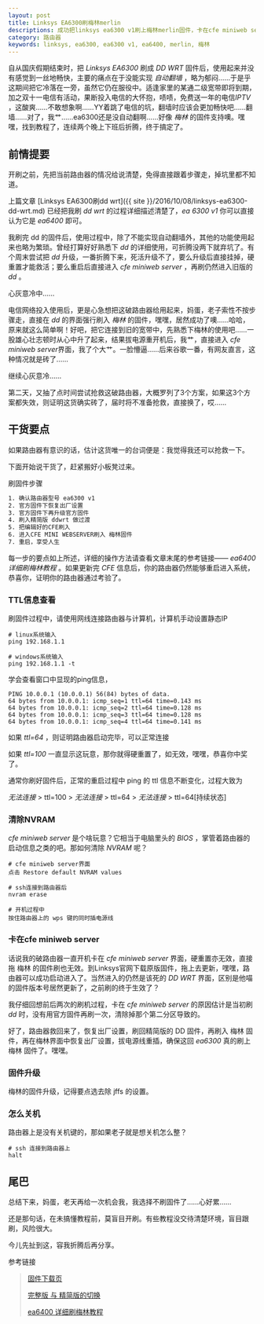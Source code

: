 ```yaml
---
layout: post
title: Linksys EA6300刷梅林merlin
descriptions: 成功把linksys ea6300 v1刷上梅林merlin固件，卡在cfe miniweb server，过程折腾了不少时间，继续把过程码下来，方便大家吧。
category: 路由器
keywords: linksys, ea6300, ea6300 v1, ea6400, merlin, 梅林
---
```


自从国庆假期结束时，把 *Linksys EA6300* 刷成 *DD WRT* 固件后，使用起来并没有感觉到一丝地畅快，主要的痛点在于没能实现 *自动翻墙* ，略为郁闷……于是乎这期间把它冷落在一旁，虽然它仍在服役中。适逢家里的某通二级宽带即将到期，加之双十一电信有活动，果断投入电信的大怀抱，啧啧，免费送一年的电信*IPTV* ，这酸爽……不敢想象啊……YY着跳了电信的坑，翻墙时应该会更加畅快吧……翻墙……对了，我艹……ea6300还是没自动翻啊……好像 *梅林* 的固件支持噢。嘿嘿，找到教程了，连续两个晚上下班后折腾，终于搞定了。

<!-- more -->

## 前情提要

开刷之前，先把当前路由器的情况给说清楚，免得直接跟着步骤走，掉坑里都不知道。

上篇文章 [Linksys EA6300刷dd wrt]({{ site }}/2016/10/08/linksys-ea6300-dd-wrt.md) 已经把我刷 *dd wrt* 的过程详细描述清楚了，*ea 6300 v1* 你可以直接认为它是 *ea6400* 即可。

我刷完 dd 的固件后，使用过程中，除了不能实现自动翻墙外，其他的功能使用起来也略为繁琐。曾经打算好好熟悉下 *dd* 的详细使用，可折腾没两下就弃坑了。有个周末尝试把 *dd* 升级，一番折腾下来，死活升级不了，要么升级后直接挂掉，硬重置才能救活；要么重启后直接进入 *cfe miniweb server* ，再刷仍然进入旧版的 *dd* 。

心灰意冷中……

电信网络投入使用后，更是心急想把这破路由器给用起来，妈蛋，老子索性不按步骤走，直接在 *dd* 的界面强行刷入 *梅林* 的固件，嘿嘿，居然成功了噢……哈哈，原来就这么简单啊！好吧，把它连接到旧的宽带中，先熟悉下梅林的使用吧……一股雄心壮志顿时从心中升了起来，结果拔电源重开机后，我艹，直接进入  *cfe miniweb server*界面，我了个大艹。一脸懵逼……后来谷歌一番，有网友直言，这种情况就是砖了……

继续心灰意冷……

第二天，又抽了点时间尝试抢救这破路由器，大概罗列了3个方案，如果这3个方案都失效，则证明这货确实砖了，届时将不准备抢救，直接换了，哎……

## 干货要点

如果路由器有意识的话，估计这货唯一的台词便是：我觉得我还可以抢救一下。

下面开始说干货了，赶紧搬好小板凳过来。

刷固件步骤

```txt
1. 确认路由器型号 ea6300 v1
2. 官方固件下恢复出厂设置
3. 官方固件下再升级官方固件
4. 刷入精简版 ddwrt 做过渡
5. 把编辑好的CFE刷入
6. 进入CFE MINI WEBSERVER刷入 梅林固件
7. 重启，享受人生
```

每一步的要点如上所述，详细的操作方法请查看文章末尾的参考链接—— *ea6400详细刷梅林教程* 。如果更新完 *CFE* 信息后，你的路由器仍然能够重启进入系统，恭喜你，证明你的路由器通过考验了。

### TTL信息查看

刷固件过程中，请使用网线连接路由器与计算机，计算机手动设置静态IP

```shell
# linux系统输入
ping 192.168.1.1

# windows系统输入
ping 192.168.1.1 -t
```

学会查看窗口中显现的ping信息，

```shell
PING 10.0.0.1 (10.0.0.1) 56(84) bytes of data.
64 bytes from 10.0.0.1: icmp_seq=1 ttl=64 time=0.143 ms
64 bytes from 10.0.0.1: icmp_seq=2 ttl=64 time=0.128 ms
64 bytes from 10.0.0.1: icmp_seq=3 ttl=64 time=0.128 ms
64 bytes from 10.0.0.1: icmp_seq=4 ttl=64 time=0.141 ms
```

如果 *ttl=64* ，则证明路由器启动完毕，可以正常连接

如果 *ttl=100* 一直显示这玩意，那你就得硬重置了，如无效，嘿嘿，恭喜你中奖了。

通常你刷好固件后，正常的重启过程中 ping 的 ttl 信息不断变化，过程大致为

*无法连接* > ttl=100 > *无法连接*  > ttl=64 > *无法连接*  > ttl=64[持续状态]

### 清除NVRAM

*cfe miniweb server* 是个啥玩意？它相当于电脑里头的 *BIOS* ，掌管着路由器的启动信息之类的吧。那如何清除 *NVRAM* 呢？

```shell
# cfe miniweb server界面
点击 Restore default NVRAM values

# ssh连接到路由器后
nvram erase

# 开机过程中
按住路由器上的 wps 键的同时插电源线
```

### 卡在cfe miniweb server

话说我的破路由器一直开机卡在 *cfe miniweb server* 界面，硬重置亦无效，直接拖 梅林 的固件刷也无效。到Linksys官网下载原版固件，拖上去更新，嘿嘿，路由器可以成功启动进入了。当然进入的仍然是该死的 *DD WRT* 界面，区别是他喵的固件版本号居然更新了，之前刷的终于生效了？

我仔细回想前后两次的刷机过程，卡在 *cfe miniweb server* 的原因估计是当初刷 *dd* 时，没有用官方固件再刷一次，清除掉那个第二分区导致的。

好了，路由器救回来了，恢复出厂设置，刷回精简版的 DD 固件，再刷入 梅林 固件，再在梅林界面中恢复出厂设置，拔电源线重插，确保这回 *ea6300* 真的刷上 梅林 固件了。嘿嘿。

### 固件升级

梅林的固件升级，记得要点选去除 jffs 的设置。

### 怎么关机

路由器上是没有关机键的，那如果老子就是想关机怎么整？

```shell
# ssh 连接到路由器上
halt
```

## 尾巴

总结下来，妈蛋，老天再给一次机会我，我选择不刷固件了……心好累……

还是那句话，在未搞懂教程前，莫盲目开刷。有些教程没交待清楚环境，盲目跟刷，风险很大。

今儿先扯到这，容我折腾后再分享。

参考链接

> [固件下载页](http://firmware.koolshare.cn/)
>
> [完整版 与 精简版的切换](http://koolshare.cn/forum.php?mod=viewthread&tid=65343&extra=page%3D1%26filter%3Dtypeid%26typeid%3D16)
>
> [ea6400 详细刷梅林教程](http://koolshare.cn/forum.php?mod=viewthread&tid=9422&highlight=EA6400%2B%E5%85%A8%E7%B3%BB%E7%BB%9F%E5%85%BC%E5%AE%B9CFE%2B378.57)